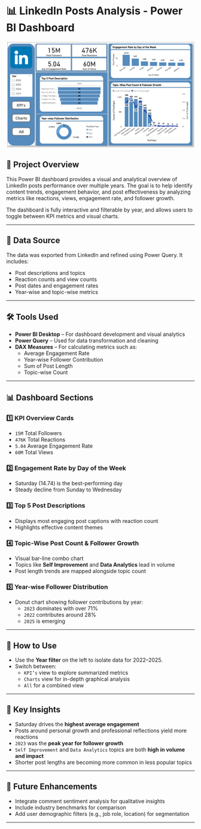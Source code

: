 # 📊 LinkedIn Posts Analysis - Power BI Dashboard

![LinkedIn Post Analysis - Power BI](https://github.com/Rajkumar-dataanalyst/Media_Analysis-Project/blob/main/linkedIn_PowerBI_Image.png?raw=true)

## 📌 Project Overview

This Power BI dashboard provides a visual and analytical overview of LinkedIn posts performance over multiple years. The goal is to help identify content trends, engagement behavior, and post effectiveness by analyzing metrics like reactions, views, engagement rate, and follower growth.

The dashboard is fully interactive and filterable by year, and allows users to toggle between KPI metrics and visual charts.

---

## 📁 Data Source

The data was exported from LinkedIn and refined using Power Query. It includes:
- Post descriptions and topics
- Reaction counts and view counts
- Post dates and engagement rates
- Year-wise and topic-wise metrics

---

## 🛠 Tools Used

- **Power BI Desktop** – For dashboard development and visual analytics  
- **Power Query** – Used for data transformation and cleaning  
- **DAX Measures** – For calculating metrics such as:
  - Average Engagement Rate
  - Year-wise Follower Contribution
  - Sum of Post Length
  - Topic-wise Count

---

## 📊 Dashboard Sections

### 1️⃣ **KPI Overview Cards**
- `15M` Total Followers  
- `476K` Total Reactions  
- `5.04` Average Engagement Rate  
- `60M` Total Views  

### 2️⃣ **Engagement Rate by Day of the Week**
- Saturday (14.74) is the best-performing day
- Steady decline from Sunday to Wednesday

### 3️⃣ **Top 5 Post Descriptions**
- Displays most engaging post captions with reaction count
- Highlights effective content themes

### 4️⃣ **Topic-Wise Post Count & Follower Growth**
- Visual bar-line combo chart
- Topics like **Self Improvement** and **Data Analytics** lead in volume
- Post length trends are mapped alongside topic count

### 5️⃣ **Year-wise Follower Distribution**
- Donut chart showing follower contributions by year:
  - `2023` dominates with over 71%
  - `2022` contributes around 28%
  - `2025` is emerging

---

## 🧭 How to Use

- Use the **Year filter** on the left to isolate data for 2022–2025.
- Switch between:
  - `KPI’s` view to explore summarized metrics
  - `Charts` view for in-depth graphical analysis
  - `All` for a combined view

---

## 🧠 Key Insights

- Saturday drives the **highest average engagement**
- Posts around personal growth and professional reflections yield more reactions
- `2023` was the **peak year for follower growth**
- `Self Improvement` and `Data Analytics` topics are both **high in volume and impact**
- Shorter post lengths are becoming more common in less popular topics

---

## 📌 Future Enhancements

- Integrate comment sentiment analysis for qualitative insights
- Include industry benchmarks for comparison
- Add user demographic filters (e.g., job role, location) for segmentation

---
